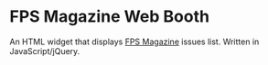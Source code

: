 FPS Magazine Web Booth
======================
An HTML widget that displays [FPS Magazine](http://fps-magazine.cf) issues list. Written in JavaScript/jQuery.
